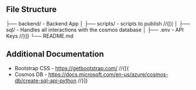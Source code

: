 ﻿## File Structure

├── backend/ - Backend App
│ ├── scripts/ - scripts to publish
//{[{
│ ├── sql/ - Handles all interactions with the cosmos database
│ ├── .env - API Keys
//}]}
└── README.md

## Additional Documentation

- Bootstrap CSS - https://getbootstrap.com/
//{[{
- Cosmos DB - https://docs.microsoft.com/en-us/azure/cosmos-db/create-sql-api-python
//}]}
